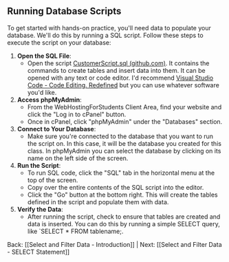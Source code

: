 ## Running Database Scripts

To get started with hands-on practice, you'll need data to populate your database. We'll do this by running a SQL script. Follow these steps to execute the script on your database:

1. **Open the SQL File**:
    - Open the script <a href="https://github.com/kellerflint/Class-Intro-SQL/blob/hugo/content/Files/CustomerScript.sql" target="_blank">CustomerScript.sql (github.com)</a>. It contains the commands to create tables and insert data into them. It can be opened with any text or code editor. I'd recommend [Visual Studio Code - Code Editing. Redefined](https://code.visualstudio.com/) but you can use whatever software you'd like.
2. **Access phpMyAdmin**:
    - From the WebHostingForStudents Client Area, find your website and click the "Log in to cPanel" button.
    - Once in cPanel, click "phpMyAdmin" under the "Databases" section.
3. **Connect to Your Database**:
    - Make sure you're connected to the database that you want to run the script on. In this case, it will be the database you created for this class. In phpMyAdmin you can select the database by clicking on its name on the left side of the screen.
4. **Run the Script**:
    - To run SQL code, click the "SQL" tab in the horizontal menu at the top of the screen.
    - Copy over the entire contents of the SQL script into the editor. 
    - Click the "Go" button at the bottom right. This will create the tables defined in the script and populate them with data.
5. **Verify the Data**:
    - After running the script, check to ensure that tables are created and data is inserted. You can do this by running a simple SELECT query, like `SELECT * FROM tablename;.

Back: [[Select and Filter Data - Introduction]] | Next: [[Select and Filter Data - SELECT Statement]] 